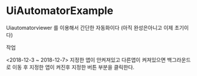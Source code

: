 # UiAutomatorExample


Uiautomatorviewer 를 이용해서 간단한 자동화이다
(아직 완성은아니고 이제 초기이다)


작업

<2018-12-3 ~ 2018-12-7>
지정한 앱이 안켜져있고 다른앱이 켜져있으면 백그라운드로 이동 후 지정한 앱이 켜진후 
지정한 버튼 부분을 클릭한다.
